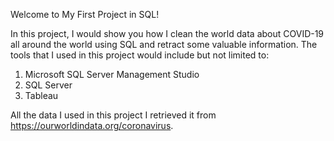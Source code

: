Welcome to My First Project in SQL!

In this project, I would show you how I clean the world data about COVID-19 all around the world using SQL and retract some valuable information. The tools that I used in this project would include but not limited to:
1. Microsoft SQL Server Management Studio 
2. SQL Server
3. Tableau

All the data I used in this project I retrieved it from https://ourworldindata.org/coronavirus.
